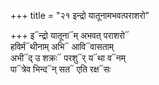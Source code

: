 +++
title = "२१ इन्द्रो यातूनामभवत्पराशरो"

+++
इ᳓न्द्रो यातूना᳓म् अभवत् पराशरो᳓  
हविर्म᳓थीनाम् अभि᳓ आवि᳓वासताम्  
अभी᳓द् उ शक्रः᳓ परशु᳓र् य᳓था व᳓नम्  
पा᳓त्रेव भिन्द᳓न् सत᳓ एति रक्ष᳓सः